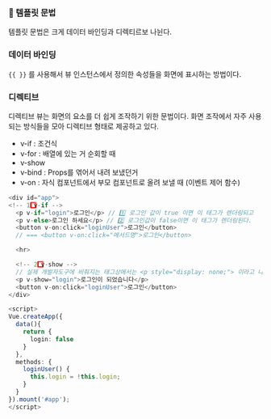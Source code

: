 ### 📍 템플릿 문법

템플릿 문법은 크게 데이터 바인딩과 디렉티르보 나뉜다.

### 데이터 바인딩

`{{ }}` 를 사용해서 뷰 인스턴스에서 정의한 속성들을 화면에 표시하는 방법이다.

### 디렉티브

디렉티브 뷰는 화면의 요소를 더 쉽게 조작하기 위한 문법이다. 화면 조작에서 자주 사용되는 방식들을 모아 디렉티브 형태로 제공하고 있다.

- v-if : 조건식
- v-for : 배열에 있는 거 순회할 때
- v-show
- v-bind : Props를 엮어서 내려 보냈던거
- v-on : 자식 컴포넌트에서 부모 컴포넌트로 올려 보낼 때 (이벤트 제어 함수)

```ts
<div id="app">
<!-- 1️⃣ v-if -->
  <p v-if="login">로그인</p> // 1️⃣ 로그인 값이 true 이면 이 태그가 렌더링되고
  <p v-else>로그인 하세요</p> // 2️⃣ 로그인값이 false이면 이 태그가 렌더링된다.
  <button v-on:click="loginUser">로그인</button>
  // === <button v-on:click="메서드명">로그인</button>

  <hr>

  <!-- 2️⃣ v-show -->
  // 실제 개발자도구에 비춰지는 태그상에서는 <p style="display: none;"> 이라고 나온다.
  <p v-show="login">로그인이 되었습니다</p>
  <button v-on:click="loginUser">로그인</button>
</div>

<script>
Vue.createApp({
  data(){
    return {
      login: false
    }
  },
  methods: {
    loginUser() {
      this.login = !this.login;
    }
  }
}).mount('#app');
</script>
```
